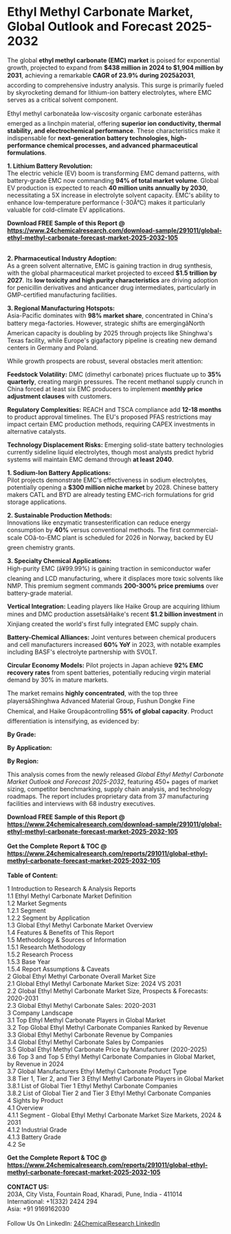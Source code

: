 <h1>Ethyl Methyl Carbonate Market, Global Outlook and Forecast 2025-2032</h1><p>The global <strong>ethyl methyl carbonate (EMC) market</strong> is poised for exponential growth, projected to expand from <strong>$438 million in 2024 to $1,904 million by 2031</strong>, achieving a remarkable <strong>CAGR of 23.9% during 2025â2031</strong>, according to comprehensive industry analysis. This surge is primarily fueled by skyrocketing demand for lithium-ion battery electrolytes, where EMC serves as a critical solvent component.</p><p>Ethyl methyl carbonateâa low-viscosity organic carbonate esterâhas emerged as a linchpin material, offering <strong>superior ion conductivity, thermal stability, and electrochemical performance</strong>. These characteristics make it indispensable for <strong>next-generation battery technologies, high-performance chemical processes, and advanced pharmaceutical formulations</strong>.</p><p><strong>1. Lithium Battery Revolution:</strong><br>
The electric vehicle (EV) boom is transforming EMC demand patterns, with battery-grade EMC now commanding <strong>94% of total market volume</strong>. Global EV production is expected to reach <strong>40 million units annually by 2030</strong>, necessitating a 5X increase in electrolyte solvent capacity. EMC's ability to enhance low-temperature performance (-30Â°C) makes it particularly valuable for cold-climate EV applications.</p><div><b>Download FREE Sample of this Report @ 
            <a href="https://www.24chemicalresearch.com/download-sample/291011/global-ethyl-methyl-carbonate-forecast-market-2025-2032-105">
            https://www.24chemicalresearch.com/download-sample/291011/global-ethyl-methyl-carbonate-forecast-market-2025-2032-105</a></b></div><br><p><strong>2. Pharmaceutical Industry Adoption:</strong><br>
As a green solvent alternative, EMC is gaining traction in drug synthesis, with the global pharmaceutical market projected to exceed <strong>$1.5 trillion by 2027</strong>. Its <strong>low toxicity and high purity characteristics</strong> are driving adoption for penicillin derivatives and anticancer drug intermediates, particularly in GMP-certified manufacturing facilities.</p><p><strong>3. Regional Manufacturing Hotspots:</strong><br>
Asia-Pacific dominates with <strong>98% market share</strong>, concentrated in China's battery mega-factories. However, strategic shifts are emergingâNorth American capacity is doubling by 2025 through projects like Shinghwa's Texas facility, while Europe's gigafactory pipeline is creating new demand centers in Germany and Poland.</p><p>While growth prospects are robust, several obstacles merit attention:</p><p><strong>Feedstock Volatility:</strong> DMC (dimethyl carbonate) prices fluctuate up to <strong>35% quarterly</strong>, creating margin pressures. The recent methanol supply crunch in China forced at least six EMC producers to implement <strong>monthly price adjustment clauses</strong> with customers.</p><p><strong>Regulatory Complexities:</strong> REACH and TSCA compliance add <strong>12-18 months</strong> to product approval timelines. The EU's proposed PFAS restrictions may impact certain EMC production methods, requiring CAPEX investments in alternative catalysts.</p><p><strong>Technology Displacement Risks:</strong> Emerging solid-state battery technologies currently sideline liquid electrolytes, though most analysts predict hybrid systems will maintain EMC demand through <strong>at least 2040</strong>.</p><p><strong>1. Sodium-Ion Battery Applications:</strong><br>
Pilot projects demonstrate EMC's effectiveness in sodium electrolytes, potentially opening a <strong>$300 million niche market</strong> by 2028. Chinese battery makers CATL and BYD are already testing EMC-rich formulations for grid storage applications.</p><p><strong>2. Sustainable Production Methods:</strong><br>
Innovations like enzymatic transesterification can reduce energy consumption by <strong>40%</strong> versus conventional methods. The first commercial-scale COâ-to-EMC plant is scheduled for 2026 in Norway, backed by EU green chemistry grants.</p><p><strong>3. Specialty Chemical Applications:</strong><br>
High-purity EMC (â¥99.99%) is gaining traction in semiconductor wafer cleaning and LCD manufacturing, where it displaces more toxic solvents like NMP. This premium segment commands <strong>200-300% price premiums</strong> over battery-grade material.</p><p><strong>Vertical Integration:</strong> Leading players like Haike Group are acquiring lithium mines and DMC production assetsâHaike's recent <strong>$1.2 billion investment</strong> in Xinjiang created the world's first fully integrated EMC supply chain.</p><p><strong>Battery-Chemical Alliances:</strong> Joint ventures between chemical producers and cell manufacturers increased <strong>60% YoY</strong> in 2023, with notable examples including BASF's electrolyte partnership with SVOLT.</p><p><strong>Circular Economy Models:</strong> Pilot projects in Japan achieve <strong>92% EMC recovery rates</strong> from spent batteries, potentially reducing virgin material demand by 30% in mature markets.</p><p>The market remains <strong>highly concentrated</strong>, with the top three playersâShinghwa Advanced Material Group, Fushun Dongke Fine Chemical, and Haike Groupâcontrolling <strong>55% of global capacity</strong>. Product differentiation is intensifying, as evidenced by:</p><p><strong>By Grade:</strong></p><p><strong>By Application:</strong></p><p><strong>By Region:</strong></p><p>This analysis comes from the newly released <em>Global Ethyl Methyl Carbonate Market Outlook and Forecast 2025-2032</em>, featuring 450+ pages of market sizing, competitor benchmarking, supply chain analysis, and technology roadmaps. The report includes proprietary data from 37 manufacturing facilities and interviews with 68 industry executives.</p><div><b>Download FREE Sample of this Report @ 
            <a href="https://www.24chemicalresearch.com/download-sample/291011/global-ethyl-methyl-carbonate-forecast-market-2025-2032-105">
            https://www.24chemicalresearch.com/download-sample/291011/global-ethyl-methyl-carbonate-forecast-market-2025-2032-105</a></b></div><br><div><b>Get the Complete Report & TOC @ 
            <a href="https://www.24chemicalresearch.com/reports/291011/global-ethyl-methyl-carbonate-forecast-market-2025-2032-105">
            https://www.24chemicalresearch.com/reports/291011/global-ethyl-methyl-carbonate-forecast-market-2025-2032-105</a></b></div><br>
            <b>Table of Content:</b><p>1 Introduction to Research & Analysis Reports<br />
 1.1 Ethyl Methyl Carbonate Market Definition<br />
 1.2 Market Segments<br />
 1.2.1 Segment <br />
 1.2.2 Segment by Application<br />
 1.3 Global Ethyl Methyl Carbonate Market Overview<br />
 1.4 Features & Benefits of This Report<br />
 1.5 Methodology & Sources of Information<br />
 1.5.1 Research Methodology<br />
 1.5.2 Research Process<br />
 1.5.3 Base Year<br />
 1.5.4 Report Assumptions & Caveats<br />
2 Global Ethyl Methyl Carbonate Overall Market Size<br />
 2.1 Global Ethyl Methyl Carbonate Market Size: 2024 VS 2031<br />
 2.2 Global Ethyl Methyl Carbonate Market Size, Prospects & Forecasts: 2020-2031<br />
 2.3 Global Ethyl Methyl Carbonate Sales: 2020-2031<br />
3 Company Landscape<br />
 3.1 Top Ethyl Methyl Carbonate Players in Global Market<br />
 3.2 Top Global Ethyl Methyl Carbonate Companies Ranked by Revenue<br />
 3.3 Global Ethyl Methyl Carbonate Revenue by Companies<br />
 3.4 Global Ethyl Methyl Carbonate Sales by Companies<br />
 3.5 Global Ethyl Methyl Carbonate Price by Manufacturer (2020-2025)<br />
 3.6 Top 3 and Top 5 Ethyl Methyl Carbonate Companies in Global Market, by Revenue in 2024<br />
 3.7 Global Manufacturers Ethyl Methyl Carbonate Product Type<br />
 3.8 Tier 1, Tier 2, and Tier 3 Ethyl Methyl Carbonate Players in Global Market<br />
 3.8.1 List of Global Tier 1 Ethyl Methyl Carbonate Companies<br />
 3.8.2 List of Global Tier 2 and Tier 3 Ethyl Methyl Carbonate Companies<br />
4 Sights by Product<br />
 4.1 Overview<br />
 4.1.1 Segment - Global Ethyl Methyl Carbonate Market Size Markets, 2024 & 2031<br />
 4.1.2 Industrial Grade<br />
 4.1.3 Battery Grade<br />
 4.2 Se</p><div><b>Get the Complete Report & TOC @ 
            <a href="https://www.24chemicalresearch.com/reports/291011/global-ethyl-methyl-carbonate-forecast-market-2025-2032-105">
            https://www.24chemicalresearch.com/reports/291011/global-ethyl-methyl-carbonate-forecast-market-2025-2032-105</a></b></div><br><b>CONTACT US:</b><br>
            203A, City Vista, Fountain Road, Kharadi, Pune, India - 411014<br>
            International: +1(332) 2424 294<br>
            Asia: +91 9169162030 <br><br>
            Follow Us On LinkedIn: <a href="https://www.linkedin.com/company/24chemicalresearch/">24ChemicalResearch LinkedIn</a>